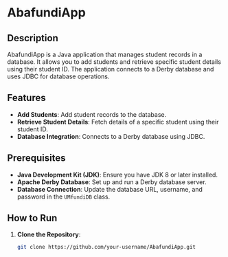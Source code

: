 # AbafundiApp

## Description
AbafundiApp is a Java application that manages student records in a database. It allows you to add students and retrieve specific student details using their student ID. The application connects to a Derby database and uses JDBC for database operations.

## Features
- **Add Students**: Add student records to the database.
- **Retrieve Student Details**: Fetch details of a specific student using their student ID.
- **Database Integration**: Connects to a Derby database using JDBC.

## Prerequisites
- **Java Development Kit (JDK)**: Ensure you have JDK 8 or later installed.
- **Apache Derby Database**: Set up and run a Derby database server.
- **Database Connection**: Update the database URL, username, and password in the `UMfundiDB` class.

## How to Run
1. **Clone the Repository**:
   ```bash
   git clone https://github.com/your-username/AbafundiApp.git 
